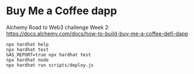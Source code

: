 # Buy Me a Coffee dapp

Alchemy Road to Web3 challenge Week 2: https://docs.alchemy.com/docs/how-to-build-buy-me-a-coffee-defi-dapp

```shell
npx hardhat help
npx hardhat test
GAS_REPORT=true npx hardhat test
npx hardhat node
npx hardhat run scripts/deploy.js
```
